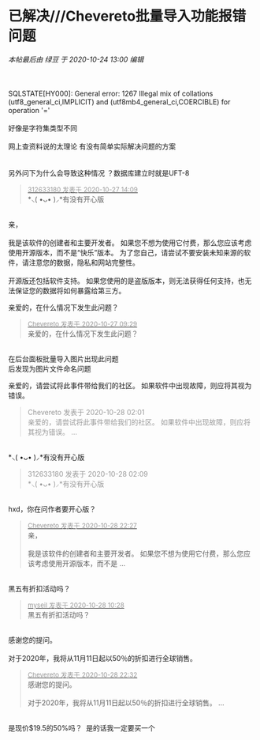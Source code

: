 # 已解决///Chevereto批量导入功能报错问题


<i class="pstatus"> 本帖最后由 绿豆 于 2020-10-24 13:00 编辑 </i><br />
<br />
<img id="aimg_e9aHv" onclick="zoom(this, this.src, 0, 0, 0)" class="zoom" src="https://www.sstk.net/images/2020/10/24/image.png" onmouseover="img_onmouseoverfunc(this)" onload="thumbImg(this)" border="0" alt="" /><br />
<br />
<br />
SQLSTATE[HY000]: General error: 1267 Illegal mix of collations (utf8_general_ci,IMPLICIT) and (utf8mb4_general_ci,COERCIBLE) for operation '='<br />
<br />
好像是字符集类型不同<br />
<br />
网上查资料说的太理论 有没有简单实际解决问题的方案<br />
<br />
<br />
另外问下为什么会导致这种情况 ？数据库建立时就是UFT-8

<div class="quote"><blockquote><font size="2"><a href="https://www.hostloc.com/forum.php?mod=redirect&amp;goto=findpost&amp;pid=9362149&amp;ptid=757925" target="_blank"><font color="#999999">312633180 发表于 2020-10-27 14:09</font></a></font><br />
*⸜( •ᴗ• )⸝*有没有开心版</blockquote></div><br />
亲，<br />
<br />
我是该软件的创建者和主要开发者。 如果您不想为使用它付费，那么您应该考虑使用开源版本，而不是“快乐”版本。 为了您自己，请尝试不要安装未知来源的软件，请注意您的数据，隐私和网站完整性。<br />
<br />
开源版还包括软件支持。 如果您使用的是盗版版本，则无法获得任何支持，也无法保证您的数据将如何暴露给第三方。

亲爱的，在什么情况下发生此问题？

<div class="quote"><blockquote><font size="2"><a href="https://www.hostloc.com/forum.php?mod=redirect&amp;goto=findpost&amp;pid=9357474&amp;ptid=757925" target="_blank"><font color="#999999">Chevereto 发表于 2020-10-27 09:29</font></a></font><br />
亲爱的，在什么情况下发生此问题？</blockquote></div><br />
在后台面板批量导入图片出现此问题<br />
后发现为图片文件命名问题

亲爱的，请尝试将此事件带给我们的社区。 如果软件中出现故障，则应将其视为错误。

<div class="quote"><blockquote><font color="#999999">Chevereto 发表于 2020-10-28 02:01</font><br />
<font color="#999999">亲爱的，请尝试将此事件带给我们的社区。 如果软件中出现故障，则应将其视为错误。 ...</font></blockquote></div><br />
*⸜( •ᴗ• )⸝*有没有开心版

<div class="quote"><blockquote><font color="#999999">312633180 发表于 2020-10-28 02:09</font><br />
<font color="#999999">*⸜( •ᴗ• )⸝*有没有开心版</font></blockquote></div><br />
hxd，你在问作者要开心版？

<div class="quote"><blockquote><font size="2"><a href="https://www.hostloc.com/forum.php?mod=redirect&amp;goto=findpost&amp;pid=9366633&amp;ptid=757925" target="_blank"><font color="#999999">Chevereto 发表于 2020-10-28 22:27</font></a></font><br />
亲，<br />
<br />
我是该软件的创建者和主要开发者。 如果您不想为使用它付费，那么您应该考虑使用开源版本，而不是 ...</blockquote></div><br />
黑五有折扣活动吗？

<div class="quote"><blockquote><font size="2"><a href="https://www.hostloc.com/forum.php?mod=redirect&amp;goto=findpost&amp;pid=9366637&amp;ptid=757925" target="_blank"><font color="#999999">myseil 发表于 2020-10-28 10:28</font></a></font><br />
黑五有折扣活动吗？</blockquote></div><br />
感谢您的提问。<br />
<br />
对于2020年，我将从11月11日起以50％的折扣进行全球销售。

<div class="quote"><blockquote><font size="2"><a href="https://www.hostloc.com/forum.php?mod=redirect&amp;goto=findpost&amp;pid=9366650&amp;ptid=757925" target="_blank"><font color="#999999">Chevereto 发表于 2020-10-28 22:32</font></a></font><br />
感谢您的提问。<br />
<br />
对于2020年，我将从11月11日起以50％的折扣进行全球销售。 ...</blockquote></div><br />
是现价$19.5的50%吗？&nbsp;&nbsp;是的话我一定要买一个<img id="aimg_r3U9D" onclick="zoom(this, this.src, 0, 0, 0)" class="zoom" src="https://cdn.jsdelivr.net/gh/hishis/forum-master/public/images/patch.gif" onmouseover="img_onmouseoverfunc(this)" onload="thumbImg(this)" border="0" alt="" />
